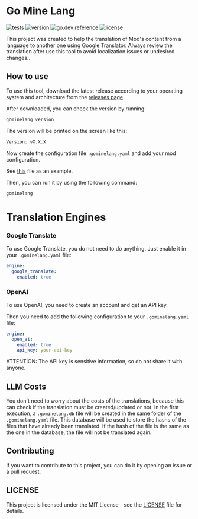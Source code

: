 # Go Mine Lang

[![tests](https://github.com/jfelipearaujo/gominelang/actions/workflows/tests.yml/badge.svg)](https://github.com/jfelipearaujo/gominelang/actions/workflows/tests.yml)
[![version](https://img.shields.io/github/v/release/jfelipearaujo/gominelang.svg)](https://github.com/jfelipearaujo/gominelang/releases/latest)
[![go.dev reference](https://img.shields.io/badge/go.dev-reference-007d9c?logo=go&logoColor=white)](https://pkg.go.dev/github.com/jfelipearaujo/gominelang#section-readme)
[![license](https://img.shields.io/badge/license-MIT-blue.svg)](https://github.com/jfelipearaujo/gominelang/blob/main/LICENSE)

This project was created to help the translation of Mod's content from a language to another one using Google Translator. Always review the translation after use this tool to avoid localization issues or undesired changes..

## How to use

To use this tool, download the latest release according to your operating system and architecture from the [releases page](https://github.com/jfelipearaujo/gominelang/releases/latest).

After downloaded, you can check the version by running:

```bash
gominelang version
```

The version will be printed on the screen like this:

```bash
Version: vX.X.X
```

Now create the configuration file `.gominelang.yaml` and add your mod configuration.

See [this](./.gominelang.example.yaml) file as an example.

Then, you can run it by using the following command:

```bash
gominelang
```

# Translation Engines

### Google Translate

To use Google Translate, you do not need to do anything. Just enable it in your `.gominelang.yaml` file:

```yaml
engine:
  google_translate:
    enabled: true
```

### OpenAI

To use OpenAI, you need to create an account and get an API key.

Then you need to add the following configuration to your `.gominelang.yaml` file:

```yaml
engine:
  open_ai:
    enabled: true
    api_key: your-api-key
```

ATTENTION: The API key is sensitive information, so do not share it with anyone.

## LLM Costs

You don't need to worry about the costs of the translations, because this can check if the translation must be created/updated or not. In the first execution, a `.gominelang.db` file will be created in the same folder of the `.gominelang.yaml` file. This database will be used to store the hashs of the files that have already been translated. If the hash of the file is the same as the one in the database, the file will not be translated again.

## Contributing

If you want to contribute to this project, you can do it by opening an issue or a pull request.

## LICENSE

This project is licensed under the MIT License - see the [LICENSE](LICENSE) file for details.
